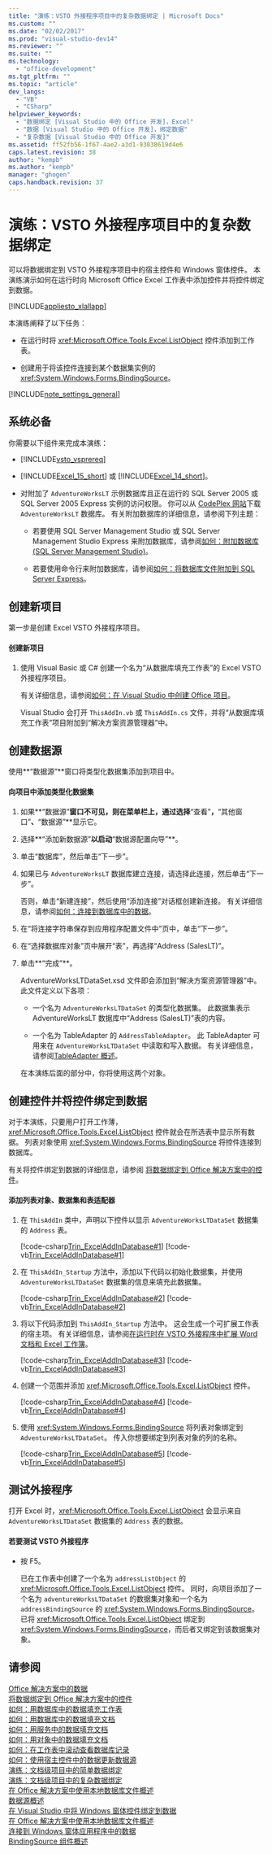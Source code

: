 ```yaml
---
title: "演练：VSTO 外接程序项目中的复杂数据绑定 | Microsoft Docs"
ms.custom: ""
ms.date: "02/02/2017"
ms.prod: "visual-studio-dev14"
ms.reviewer: ""
ms.suite: ""
ms.technology: 
  - "office-development"
ms.tgt_pltfrm: ""
ms.topic: "article"
dev_langs: 
  - "VB"
  - "CSharp"
helpviewer_keywords: 
  - "数据绑定 [Visual Studio 中的 Office 开发]，Excel"
  - "数据 [Visual Studio 中的 Office 开发]，绑定数据"
  - "复杂数据 [Visual Studio 中的 Office 开发]"
ms.assetid: ff52fb56-1f67-4ae2-a3d1-93038619d4e6
caps.latest.revision: 38
author: "kempb"
ms.author: "kempb"
manager: "ghogen"
caps.handback.revision: 37
---
```

# 演练：VSTO 外接程序项目中的复杂数据绑定
  可以将数据绑定到 VSTO 外接程序项目中的宿主控件和 Windows 窗体控件。 本演练演示如何在运行时向 Microsoft Office Excel 工作表中添加控件并将控件绑定到数据。  
  
 [!INCLUDE[appliesto_xlallapp](../vsto/includes/appliesto-xlallapp-md.md)]  
  
 本演练阐释了以下任务：  
  
-   在运行时将 <xref:Microsoft.Office.Tools.Excel.ListObject> 控件添加到工作表。  
  
-   创建用于将该控件连接到某个数据集实例的 <xref:System.Windows.Forms.BindingSource>。  
  
 [!INCLUDE[note_settings_general](../sharepoint/includes/note-settings-general-md.md)]  
  
## 系统必备  
 你需要以下组件来完成本演练：  
  
-   [!INCLUDE[vsto_vsprereq](../vsto/includes/vsto-vsprereq-md.md)]  
  
-   [!INCLUDE[Excel_15_short](../vsto/includes/excel-15-short-md.md)] 或 [!INCLUDE[Excel_14_short](../vsto/includes/excel-14-short-md.md)]。  
  
-   对附加了 `AdventureWorksLT` 示例数据库且正在运行的 SQL Server 2005 或 SQL Server 2005 Express 实例的访问权限。 你可以从 [CodePlex 网站](http://go.microsoft.com/fwlink/?LinkId=115611)下载 `AdventureWorksLT` 数据库。 有关附加数据库的详细信息，请参阅下列主题：  
  
    -   若要使用 SQL Server Management Studio 或 SQL Server Management Studio Express 来附加数据库，请参阅[如何：附加数据库 \(SQL Server Management Studio\)](http://msdn.microsoft.com/zh-cn/b4efb0ae-cfe6-4d81-a4b4-6e4916885caa)。  
  
    -   若要使用命令行来附加数据库，请参阅[如何：将数据库文件附加到 SQL Server Express](http://msdn.microsoft.com/zh-cn/0f8e42b5-7a8c-4c30-8c98-7d2bdc8dcc68)。  
  
## 创建新项目  
 第一步是创建 Excel VSTO 外接程序项目。  
  
#### 创建新项目  
  
1.  使用 Visual Basic 或 C\# 创建一个名为“从数据库填充工作表”的 Excel VSTO 外接程序项目。  
  
     有关详细信息，请参阅[如何：在 Visual Studio 中创建 Office 项目](../vsto/how-to-create-office-projects-in-visual-studio.md)。  
  
     Visual Studio 会打开 `ThisAddIn.vb` 或 `ThisAddIn.cs` 文件，并将“从数据库填充工作表”项目附加到“解决方案资源管理器”中。  
  
## 创建数据源  
 使用**“数据源”**窗口将类型化数据集添加到项目中。  
  
#### 向项目中添加类型化数据集  
  
1.  如果**“数据源”**窗口不可见，则在菜单栏上，通过选择**“查看”**，**“其他窗口”**、**“数据源”**显示它。  
  
2.  选择**“添加新数据源”**以启动**“数据源配置向导”**。  
  
3.  单击“数据库”，然后单击“下一步”。  
  
4.  如果已与 `AdventureWorksLT` 数据库建立连接，请选择此连接，然后单击“下一步”。  
  
     否则，单击“新建连接”，然后使用“添加连接”对话框创建新连接。 有关详细信息，请参阅[如何：连接到数据库中的数据](~/data-tools/how-to-connect-to-data-in-a-database.md)。  
  
5.  在“将连接字符串保存到应用程序配置文件中”页中，单击“下一步”。  
  
6.  在“选择数据库对象”页中展开“表”，再选择“Address \(SalesLT\)”。  
  
7.  单击**“完成”**。  
  
     AdventureWorksLTDataSet.xsd 文件即会添加到“解决方案资源管理器”中。 此文件定义以下各项：  
  
    -   一个名为 `AdventureWorksLTDataSet` 的类型化数据集。 此数据集表示 AdventureWorksLT 数据库中“Address \(SalesLT\)”表的内容。  
  
    -   一个名为 TableAdapter 的 `AddressTableAdapter`。 此 TableAdapter 可用来在 `AdventureWorksLTDataSet` 中读取和写入数据。 有关详细信息，请参阅[TableAdapter 概述](/visual-studio/data-tools/tableadapter-overview)。  
  
     在本演练后面的部分中，你将使用这两个对象。  
  
## 创建控件并将控件绑定到数据  
 对于本演练，只要用户打开工作薄，<xref:Microsoft.Office.Tools.Excel.ListObject> 控件就会在所选表中显示所有数据。 列表对象使用 <xref:System.Windows.Forms.BindingSource> 将控件连接到数据库。  
  
 有关将控件绑定到数据的详细信息，请参阅 [将数据绑定到 Office 解决方案中的控件](../vsto/binding-data-to-controls-in-office-solutions.md)。  
  
#### 添加列表对象、数据集和表适配器  
  
1.  在 `ThisAddIn` 类中，声明以下控件以显示 `AdventureWorksLTDataSet` 数据集的 `Address` 表。  
  
     [!code-csharp[Trin_ExcelAddInDatabase#1](../snippets/csharp/VS_Snippets_OfficeSP/Trin_ExcelAddInDatabase/CS/ThisAddIn.cs#1)]
     [!code-vb[Trin_ExcelAddInDatabase#1](../snippets/visualbasic/VS_Snippets_OfficeSP/Trin_ExcelAddInDatabase/VB/ThisAddIn.vb#1)]  
  
2.  在 `ThisAddIn_Startup` 方法中，添加以下代码以初始化数据集，并使用 `AdventureWorksLTDataSet` 数据集的信息来填充此数据集。  
  
     [!code-csharp[Trin_ExcelAddInDatabase#2](../snippets/csharp/VS_Snippets_OfficeSP/Trin_ExcelAddInDatabase/CS/ThisAddIn.cs#2)]
     [!code-vb[Trin_ExcelAddInDatabase#2](../snippets/visualbasic/VS_Snippets_OfficeSP/Trin_ExcelAddInDatabase/VB/ThisAddIn.vb#2)]  
  
3.  将以下代码添加到 `ThisAddIn_Startup` 方法中。 这会生成一个可扩展工作表的宿主项。 有关详细信息，请参阅[在运行时在 VSTO 外接程序中扩展 Word 文档和 Excel 工作簿](../vsto/extending-word-documents-and-excel-workbooks-in-vsto-add-ins-at-run-time.md)。  
  
     [!code-csharp[Trin_ExcelAddInDatabase#3](../snippets/csharp/VS_Snippets_OfficeSP/Trin_ExcelAddInDatabase/CS/ThisAddIn.cs#3)]
     [!code-vb[Trin_ExcelAddInDatabase#3](../snippets/visualbasic/VS_Snippets_OfficeSP/Trin_ExcelAddInDatabase/VB/ThisAddIn.vb#3)]  
  
4.  创建一个范围并添加 <xref:Microsoft.Office.Tools.Excel.ListObject> 控件。  
  
     [!code-csharp[Trin_ExcelAddInDatabase#4](../snippets/csharp/VS_Snippets_OfficeSP/Trin_ExcelAddInDatabase/CS/ThisAddIn.cs#4)]
     [!code-vb[Trin_ExcelAddInDatabase#4](../snippets/visualbasic/VS_Snippets_OfficeSP/Trin_ExcelAddInDatabase/VB/ThisAddIn.vb#4)]  
  
5.  使用 <xref:System.Windows.Forms.BindingSource> 将列表对象绑定到 `AdventureWorksLTDataSet`。 传入你想要绑定到列表对象的列的名称。  
  
     [!code-csharp[Trin_ExcelAddInDatabase#5](../snippets/csharp/VS_Snippets_OfficeSP/Trin_ExcelAddInDatabase/CS/ThisAddIn.cs#5)]
     [!code-vb[Trin_ExcelAddInDatabase#5](../snippets/visualbasic/VS_Snippets_OfficeSP/Trin_ExcelAddInDatabase/VB/ThisAddIn.vb#5)]  
  
## 测试外接程序  
 打开 Excel 时，<xref:Microsoft.Office.Tools.Excel.ListObject> 会显示来自 `AdventureWorksLTDataSet` 数据集的 `Address` 表的数据。  
  
#### 若要测试 VSTO 外接程序  
  
-   按 F5。  
  
     已在工作表中创建了一个名为 `addressListObject` 的 <xref:Microsoft.Office.Tools.Excel.ListObject> 控件。 同时，向项目添加了一个名为 `adventureWorksLTDataSet` 的数据集对象和一个名为 `addressBindingSource` 的 <xref:System.Windows.Forms.BindingSource>。 已将 <xref:Microsoft.Office.Tools.Excel.ListObject> 绑定到 <xref:System.Windows.Forms.BindingSource>，而后者又绑定到该数据集对象。  
  
## 请参阅  
 [Office 解决方案中的数据](../vsto/data-in-office-solutions.md)   
 [将数据绑定到 Office 解决方案中的控件](../vsto/binding-data-to-controls-in-office-solutions.md)   
 [如何：用数据库中的数据填充工作表](../vsto/how-to-populate-worksheets-with-data-from-a-database.md)   
 [如何：用数据库中的数据填充文档](../vsto/how-to-populate-documents-with-data-from-a-database.md)   
 [如何：用服务中的数据填充文档](../vsto/how-to-populate-documents-with-data-from-services.md)   
 [如何：用对象中的数据填充文档](../vsto/how-to-populate-documents-with-data-from-objects.md)   
 [如何：在工作表中滚动查看数据库记录](../vsto/how-to-scroll-through-database-records-in-a-worksheet.md)   
 [如何：使用宿主控件中的数据更新数据源](../vsto/how-to-update-a-data-source-with-data-from-a-host-control.md)   
 [演练：文档级项目中的简单数据绑定](../vsto/walkthrough-simple-data-binding-in-a-document-level-project.md)   
 [演练：文档级项目中的复杂数据绑定](../vsto/walkthrough-complex-data-binding-in-a-document-level-project.md)   
 [在 Office 解决方案中使用本地数据库文件概述](../vsto/using-local-database-files-in-office-solutions-overview.md)   
 [数据源概述](../data-tools/add-new-data-sources.md)   
 [在 Visual Studio 中将 Windows 窗体控件绑定到数据](../Topic/Binding%20Windows%20Forms%20controls%20to%20data%20in%20Visual%20Studio.md)   
 [在 Office 解决方案中使用本地数据库文件概述](../vsto/using-local-database-files-in-office-solutions-overview.md)   
 [连接到 Windows 窗体应用程序中的数据](/visual-studio/data-tools/connecting-to-data-in-windows-forms-applications)   
 [BindingSource 组件概述](http://msdn.microsoft.com/library/be838caf-fcb0-4b68-827f-58b2c04b747f)  
  
  